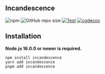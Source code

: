 ## Incandescence

![npm](https://img.shields.io/npm/v/incandescence)
![GitHub repo size](https://img.shields.io/github/repo-size/craftinators/incandescence)
[![Test](https://github.com/Craftinators/incandescence/actions/workflows/test.yml/badge.svg)](https://github.com/Craftinators/incandescence/actions/workflows/test.yml)
[![codecov](https://codecov.io/gh/Craftinators/incandescence/branch/main/graph/badge.svg?token=ONU2RB1HXL)](https://codecov.io/gh/Craftinators/incandescence)

## Installation

**Node.js 16.0.0 or newer is required.**

```shell
npm install incandescence
yarn add incandescence
pnpm add incandescence
```

